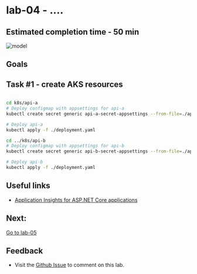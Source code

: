 # lab-04 - ....

## Estimated completion time - 50 min

![model](images/apim-agw-front-door.png)

## Goals

## Task #1 - create AKS resources

```bash

cd k8s/api-a
# Deploy configmap with appsettings for api-a
kubectl create secret generic api-a-secret-appsettings --from-file=./appsettings.secrets.json

# Deploy api-a 
kubectl apply -f ./deployment.yaml

cd ../k8s/api-b
# Deploy configmap with appsettings for api-b
kubectl create secret generic api-b-secret-appsettings --from-file=./appsettings.secrets.json

# Deploy api-b
kubectl apply -f ./deployment.yaml

```

## Useful links

* [Application Insights for ASP.NET Core applications](https://docs.microsoft.com/en-us/azure/azure-monitor/app/asp-net-core?WT.mc_id=AZ-MVP-5003837)


## Next: 

[Go to lab-05](../lab-05/readme.md)

## Feedback

* Visit the [Github Issue](https://github.com/evgenyb/aks-workshops/issues/xx) to comment on this lab. 